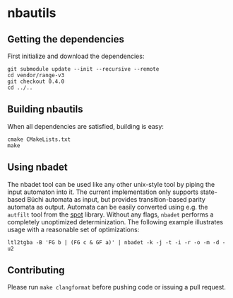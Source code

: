 # nbautils

## Getting the dependencies

First initialize and download the dependencies:
```
git submodule update --init --recursive --remote
cd vendor/range-v3
git checkout 0.4.0
cd ../..
```

## Building nbautils

When all dependencies are satisfied, building is easy:

```
cmake CMakeLists.txt
make
```

## Using nbadet

The nbadet tool can be used like any other unix-style tool by piping the input automaton
into it. The current implementation only supports state-based Büchi automata as input, but
provides transition-based parity automata as output. Automata can be easily converted
using e.g. the `autfilt` tool from the [spot](https://spot.lrde.epita.fr/) library.
Without any flags, `nbadet` performs a completely unoptimized determinization. The
following example illustrates usage with a reasonable set of optimizations:

```
ltl2tgba -B 'FG b | (FG c & GF a)' | nbadet -k -j -t -i -r -o -m -d -u2
```

## Contributing

Please run `make clangformat` before pushing code or issuing a pull request.

